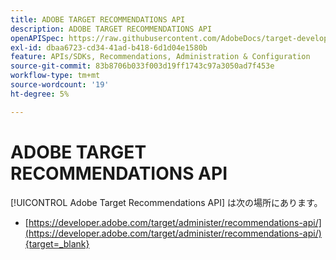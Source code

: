 ```yaml
---
title: ADOBE TARGET RECOMMENDATIONS API
description: ADOBE TARGET RECOMMENDATIONS API
openAPISpec: https://raw.githubusercontent.com/AdobeDocs/target-developers/main/src/models-api.json
exl-id: dbaa6723-cd34-41ad-b418-6d1d04e1580b
feature: APIs/SDKs, Recommendations, Administration & Configuration
source-git-commit: 83b8706b033f003d19ff1743c97a3050ad7f453e
workflow-type: tm+mt
source-wordcount: '19'
ht-degree: 5%

---
```


# ADOBE TARGET RECOMMENDATIONS API

[!UICONTROL Adobe Target Recommendations API] は次の場所にあります。

* [https://developer.adobe.com/target/administer/recommendations-api/](https://developer.adobe.com/target/administer/recommendations-api/){target=_blank}
